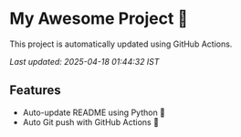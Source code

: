 # My Awesome Project 🚀

This project is automatically updated using GitHub Actions.

_Last updated: 2025-04-18 01:44:32 IST_

## Features
- Auto-update README using Python 🐍
- Auto Git push with GitHub Actions 🤖
